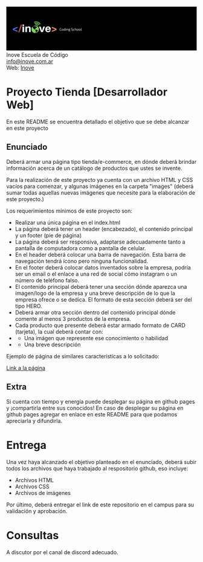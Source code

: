 ![Inove banner](/inove.jpg)
Inove Escuela de Código\
info@inove.com.ar\
Web: [Inove](http://inove.com.ar)

# Proyecto Tienda [Desarrollador Web]
En este README se encuentra detallado el objetivo que se debe alcanzar en este proyecto

## Enunciado
Deberá armar una página tipo tienda/e-commerce, en dónde deberá brindar información acerca de un catálogo de productos que ustes se invente.

Para la realización de este proyecto ya cuenta con un archivo HTML y CSS vacíos para comenzar, y algunas imágenes en la carpeta "images" (deberá sumar todas aquellas nuevas imágenes que necesite para la elaboración de este proyecto.)

Los requerimientos mínimos de este proyecto son:
- Realizar una única página en el index.html
- La página deberá tener un header (encabezado), el contenido principal y un footer (pie de página)
- La página deberá ser responsiva, adaptarse adecuadamente tanto a pantalla de computadora como a pantalla de celular.
- En el header deberá colocar una barra de navegación. Esta barra de navegación tendrá ícono pero ninguna funcionalidad.
- En el footer deberá colocar datos inventados sobre la empresa, podría ser un email o el enlace a una red de social cómo instagram o un número de teléfono falso.
- El contenido principal deberá tener una sección dónde aparezca una imagen/logo de la empresa y una breve descripción de lo que la empresa ofrece o se dedica. El formato de esta sección deberá ser del tipo HERO.
- Deberá armar otra sección dentro del contenido principal dónde comente al menos 3 productos de la empresa.
- Cada producto que presente deberá estar armado formato de CARD (tarjeta), la cual deberá contar con:
- - Una imágen que represente ese conocimiento o habilidad
- - Una breve descripción

Ejemplo de página de similares características a lo solicitado:

[Link a la página](https://mirigonza.github.io/equilibra_alas.github.io/ProyectoWEB/)

## Extra
Si cuenta con tiempo y energía puede desplegar su página en github pages y ¡compartirla entre sus conocidos! En caso de desplegar su página en github pages agregar en enlace en este README para que podamos apreciarla y difundirla.

# Entrega
Una vez haya alcanzado el objetivo planteado en el enunciado, deberá subir todos los archivos que haya trabajado al respositorio github, eso incluye:
- Archivos HTML
- Archivos CSS
- Archivos de imágenes

Por último, deberá entregar el link de este repositorio en el campus para su validación y aprobación.

# Consultas
A discutor por el canal de discord adecuado.

